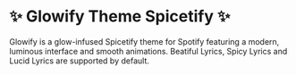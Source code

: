 # ✨ Glowify Theme Spicetify ✨
Glowify is a glow-infused Spicetify theme for Spotify featuring a modern, luminous interface and smooth animations. Beatiful Lyrics, Spicy Lyrics and Lucid Lyrics are supported by default.
